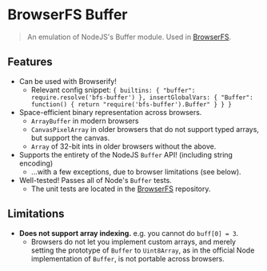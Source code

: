 # BrowserFS Buffer
> An emulation of NodeJS's Buffer module. Used in [BrowserFS](https://github.com/jvilk/BrowserFS).

## Features

* Can be used with Browserify!
  * Relevant config snippet: `{ builtins: { "buffer": require.resolve('bfs-buffer') }, insertGlobalVars: { "Buffer": function() { return "require('bfs-buffer').Buffer" } } }`
* Space-efficient binary representation across browsers.
  * `ArrayBuffer` in modern browsers
  * `CanvasPixelArray` in older browsers that do not support typed arrays, but support the canvas.
  * `Array` of 32-bit ints in older browsers without the above.
* Supports the entirety of the NodeJS `Buffer` API! (including string encoding)
  * ...with a few exceptions, due to browser limitations (see below).
* Well-tested! Passes all of Node's `Buffer` tests.
  * The unit tests are located in the [BrowserFS](https://github.com/jvilk/BrowserFS) repository.

## Limitations

* **Does not support array indexing.** e.g. you cannot do `buff[0] = 3`.
  * Browsers do not let you implement custom arrays, and merely setting the prototype of `Buffer` to `Uint8Array`, as in the official Node implementation of `Buffer`, is not portable across browsers.
